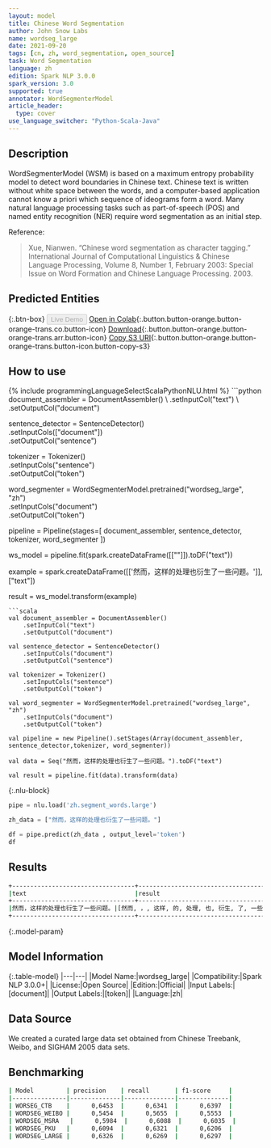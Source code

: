 ```yaml
---
layout: model
title: Chinese Word Segmentation
author: John Snow Labs
name: wordseg_large
date: 2021-09-20
tags: [cn, zh, word_segmentation, open_source]
task: Word Segmentation
language: zh
edition: Spark NLP 3.0.0
spark_version: 3.0
supported: true
annotator: WordSegmenterModel
article_header:
  type: cover
use_language_switcher: "Python-Scala-Java"
---
```


## Description

WordSegmenterModel (WSM) is based on a maximum entropy probability model to detect word boundaries in Chinese text. Chinese text is written without white space between the words, and a computer-based application cannot know a priori which sequence of ideograms form a word. Many natural language processing tasks such as part-of-speech (POS) and named entity recognition (NER) require word segmentation as an initial step.

Reference:

> Xue, Nianwen. “Chinese word segmentation as character tagging.” International Journal of Computational Linguistics & Chinese Language Processing, Volume 8, Number 1, February 2003: Special Issue on Word Formation and Chinese Language Processing. 2003.

## Predicted Entities



{:.btn-box}
<button class="button button-orange" disabled>Live Demo</button>
[Open in Colab](https://github.com/JohnSnowLabs/spark-nlp-workshop/blob/master/jupyter/annotation/chinese/word_segmentation/words_segmenter_demo.ipynb){:.button.button-orange.button-orange-trans.co.button-icon}
[Download](https://s3.amazonaws.com/auxdata.johnsnowlabs.com/public/models/wordseg_large_zh_3.0.0_3.0_1632144130387.zip){:.button.button-orange.button-orange-trans.arr.button-icon}
[Copy S3 URI](s3://auxdata.johnsnowlabs.com/public/models/wordseg_large_zh_3.0.0_3.0_1632144130387.zip){:.button.button-orange.button-orange-trans.button-icon.button-copy-s3}

## How to use



<div class="tabs-box" markdown="1">
{% include programmingLanguageSelectScalaPythonNLU.html %}
```python
document_assembler = DocumentAssembler() \
    .setInputCol("text") \
    .setOutputCol("document")

sentence_detector = SentenceDetector()\
    .setInputCols(["document"])\
    .setOutputCol("sentence")

tokenizer = Tokenizer()\
    .setInputCols("sentence")\
    .setOutputCol("token")

word_segmenter = WordSegmenterModel.pretrained("wordseg_large", "zh")\
    .setInputCols("document")\
    .setOutputCol("token")
    
pipeline = Pipeline(stages=[
    document_assembler,
    sentence_detector,
    tokenizer,
    word_segmenter
])

ws_model = pipeline.fit(spark.createDataFrame([[""]]).toDF("text"))

example = spark.createDataFrame([['然而，这样的处理也衍生了一些问题。']], ["text"])

result = ws_model.transform(example)
```
```scala
val document_assembler = DocumentAssembler() 
    .setInputCol("text") 
    .setOutputCol("document")
    
val sentence_detector = SentenceDetector()
    .setInputCols("document")
    .setOutputCol("sentence")

val tokenizer = Tokenizer()
    .setInputCols("sentence")
    .setOutputCol("token")

val word_segmenter = WordSegmenterModel.pretrained("wordseg_large", "zh")
    .setInputCols("document")
    .setOutputCol("token")
    
val pipeline = new Pipeline().setStages(Array(document_assembler, sentence_detector,tokenizer, word_segmenter))

val data = Seq("然而，这样的处理也衍生了一些问题。").toDF("text")

val result = pipeline.fit(data).transform(data)
```

{:.nlu-block}
```python
pipe = nlu.load('zh.segment_words.large')

zh_data = ["然而，这样的处理也衍生了一些问题。"]

df = pipe.predict(zh_data , output_level='token')
df
```
</div>

## Results

```bash
+----------------------------------+--------------------------------------------------------+
|text                              |result                                                  |
+----------------------------------+--------------------------------------------------------+
|然而，这样的处理也衍生了一些问题。|[然而, ，, 这样, 的, 处理, 也, 衍生, 了, 一些, 问题, 。]|
+----------------------------------+--------------------------------------------------------+
```

{:.model-param}
## Model Information

{:.table-model}
|---|---|
|Model Name:|wordseg_large|
|Compatibility:|Spark NLP 3.0.0+|
|License:|Open Source|
|Edition:|Official|
|Input Labels:|[document]|
|Output Labels:|[token]|
|Language:|zh|

## Data Source

We created a curated large data set obtained from Chinese Treebank, Weibo, and SIGHAM 2005 data sets.

## Benchmarking

```bash
| Model         | precision    | recall       | f1-score     |
|---------------|--------------|--------------|--------------|
| WORSEG_CTB    |      0,6453  |      0,6341  |      0,6397  |
| WORDSEG_WEIBO |      0,5454  |      0,5655  |      0,5553  |
| WORDSEG_MSRA   |      0,5984  |      0,6088  |      0,6035  |
| WORDSEG_PKU   |      0,6094  |      0,6321  |      0,6206  |
| WORDSEG_LARGE |      0,6326  |      0,6269  |      0,6297  |
```